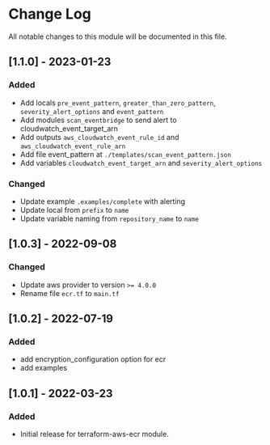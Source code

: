 # Change Log

All notable changes to this module will be documented in this file.

## [1.1.0] - 2023-01-23

### Added

- Add locals `pre_event_pattern`, `greater_than_zero_pattern`, `severity_alert_options` and `event_pattern`
- Add modules `scan_eventbridge` to send alert to cloudwatch_event_target_arn
- Add outputs `aws_cloudwatch_event_rule_id` and `aws_cloudwatch_event_rule_arn`
- Add file event_pattern at `./templates/scan_event_pattern.json`
- Add variables `cloudwatch_event_target_arn` and `severity_alert_options`

### Changed

- Update example `.examples/complete` with alerting
- Update local from `prefix` to `name`
- Update variable naming from `repository_name` to `name`

## [1.0.3] - 2022-09-08

### Changed

- Update aws provider to version `>= 4.0.0`
- Rename file `ecr.tf` to `main.tf`

## [1.0.2] - 2022-07-19

### Added

- add encryption_configuration option for ecr
- add examples

## [1.0.1] - 2022-03-23

### Added

- Initial release for terraform-aws-ecr module.
